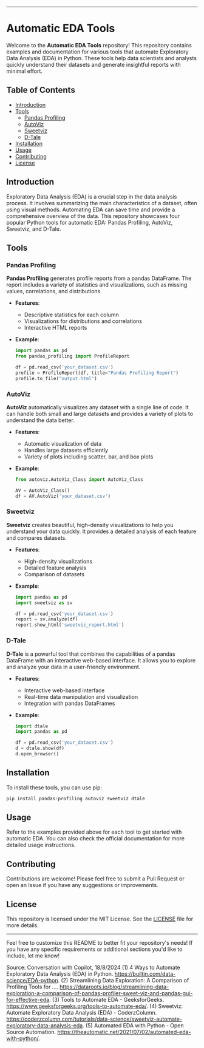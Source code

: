 

---

# Automatic EDA Tools

Welcome to the **Automatic EDA Tools** repository! This repository contains examples and documentation for various tools that automate Exploratory Data Analysis (EDA) in Python. These tools help data scientists and analysts quickly understand their datasets and generate insightful reports with minimal effort.

## Table of Contents

- [Introduction](#introduction)
- [Tools](#tools)
  - [Pandas Profiling](#pandas-profiling)
  - [AutoViz](#autoviz)
  - [Sweetviz](#sweetviz)
  - [D-Tale](#d-tale)
- [Installation](#installation)
- [Usage](#usage)
- [Contributing](#contributing)
- [License](#license)

## Introduction

Exploratory Data Analysis (EDA) is a crucial step in the data analysis process. It involves summarizing the main characteristics of a dataset, often using visual methods. Automating EDA can save time and provide a comprehensive overview of the data. This repository showcases four popular Python tools for automatic EDA: Pandas Profiling, AutoViz, Sweetviz, and D-Tale.

## Tools

### Pandas Profiling

**Pandas Profiling** generates profile reports from a pandas DataFrame. The report includes a variety of statistics and visualizations, such as missing values, correlations, and distributions.

- **Features**:
  - Descriptive statistics for each column
  - Visualizations for distributions and correlations
  - Interactive HTML reports

- **Example**:
  ```python
  import pandas as pd
  from pandas_profiling import ProfileReport

  df = pd.read_csv('your_dataset.csv')
  profile = ProfileReport(df, title="Pandas Profiling Report")
  profile.to_file("output.html")
  ```

### AutoViz

**AutoViz** automatically visualizes any dataset with a single line of code. It can handle both small and large datasets and provides a variety of plots to understand the data better.

- **Features**:
  - Automatic visualization of data
  - Handles large datasets efficiently
  - Variety of plots including scatter, bar, and box plots

- **Example**:
  ```python
  from autoviz.AutoViz_Class import AutoViz_Class

  AV = AutoViz_Class()
  df = AV.AutoViz('your_dataset.csv')
  ```

### Sweetviz

**Sweetviz** creates beautiful, high-density visualizations to help you understand your data quickly. It provides a detailed analysis of each feature and compares datasets.

- **Features**:
  - High-density visualizations
  - Detailed feature analysis
  - Comparison of datasets

- **Example**:
  ```python
  import pandas as pd
  import sweetviz as sv

  df = pd.read_csv('your_dataset.csv')
  report = sv.analyze(df)
  report.show_html('sweetviz_report.html')
  ```

### D-Tale

**D-Tale** is a powerful tool that combines the capabilities of a pandas DataFrame with an interactive web-based interface. It allows you to explore and analyze your data in a user-friendly environment.

- **Features**:
  - Interactive web-based interface
  - Real-time data manipulation and visualization
  - Integration with pandas DataFrames

- **Example**:
  ```python
  import dtale
  import pandas as pd

  df = pd.read_csv('your_dataset.csv')
  d = dtale.show(df)
  d.open_browser()
  ```

## Installation

To install these tools, you can use pip:

```bash
pip install pandas-profiling autoviz sweetviz dtale
```

## Usage

Refer to the examples provided above for each tool to get started with automatic EDA. You can also check the official documentation for more detailed usage instructions.

## Contributing

Contributions are welcome! Please feel free to submit a Pull Request or open an Issue if you have any suggestions or improvements.

## License

This repository is licensed under the MIT License. See the [LICENSE](LICENSE) file for more details.

---

Feel free to customize this README to better fit your repository's needs! If you have any specific requirements or additional sections you'd like to include, let me know!

Source: Conversation with Copilot, 18/8/2024
(1) 4 Ways to Automate Exploratory Data Analysis (EDA) in Python. https://builtin.com/data-science/EDA-python.
(2) Streamlining Data Exploration: A Comparison of Profiling Tools for .... https://dataroots.io/blog/streamlining-data-exploration-a-comparison-of-pandas-profiler-sweet-viz-and-pandas-gui-for-effective-eda.
(3) Tools to Automate EDA - GeeksforGeeks. https://www.geeksforgeeks.org/tools-to-automate-eda/.
(4) Sweetviz: Automate Exploratory Data Analysis (EDA) - CoderzColumn. https://coderzcolumn.com/tutorials/data-science/sweetviz-automate-exploratory-data-analysis-eda.
(5) Automated EDA with Python - Open Source Automation. https://theautomatic.net/2021/07/02/automated-eda-with-python/.
